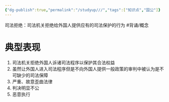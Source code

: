 ```yaml
---
{"dg-publish":true,"permalink":"/studyup///","tags":["知识点","国公"]}
---
```


司法拒绝：司法机关拒绝给外国人提供应有的司法保护的行为 #背诵/概念 
# 典型表现
1. 司法机关拒绝外国人诉诸司法程序以保护其合法权益
2. 虽然让外国人进入司法程序但是不向外国人提供一般政策的审判中被认为是不可缺少的司法保障
3. 严重、故意歪曲法律
4. 判决明显不公
5. 恶意执行
